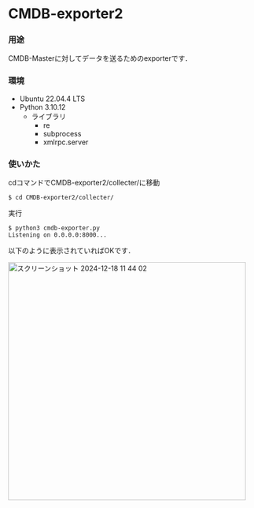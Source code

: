 # CMDB-exporter2


### 用途

CMDB-Masterに対してデータを送るためのexporterです．

### 環境
- Ubuntu 22.04.4 LTS
- Python 3.10.12
  - ライブラリ
    - re
    - subprocess
    - xmlrpc.server
   
### 使いかた

cdコマンドでCMDB-exporter2/collecter/に移動
```
$ cd CMDB-exporter2/collecter/
```

実行
```
$ python3 cmdb-exporter.py 
Listening on 0.0.0.0:8000...
```

以下のように表示されていればOKです．




<img width="483" alt="スクリーンショット 2024-12-18 11 44 02" src="https://github.com/user-attachments/assets/a6ee041c-ea1f-46fa-80bf-4f71cc25646a" />



